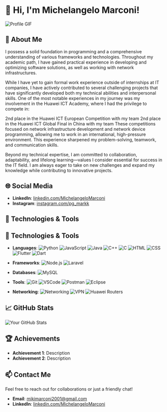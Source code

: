 # 👋 Hi, I'm Michelangelo Marconi!

![Profile GIF](URL_to_your_profile_gif)

## 🚀 About Me

I possess a solid foundation in programming and a comprehensive understanding of various frameworks and technologies. Throughout my academic path, I have gained practical experience in developing and optimizing software solutions, as well as working with network infrastructures.

While I have yet to gain formal work experience outside of internships at IT companies, I have actively contributed to several challenging projects that have significantly developed both my technical abilities and interpersonal skills. One of the most notable experiences in my journey was my involvement in the Huawei ICT Academy, where I had the privilege to compete in:

2nd place in the Huawei ICT European Competition with my team
2nd place in the Huawei ICT Global Final in China with my team
These competitions focused on network infrastructure development and network device programming, allowing me to work in an international, high-pressure environment. This experience sharpened my problem-solving, teamwork, and communication skills.

Beyond my technical expertise, I am committed to collaboration, adaptability, and lifelong learning—values I consider essential for success in the IT field. I am always eager to take on new challenges and expand my knowledge while contributing to innovative projects.

## 🌐 Social Media

- **LinkedIn**: [linkedin.com/MichelangeloMarconi](https://www.linkedin.com/in/michelangelo-marconi-9128942bb/)
- **Instagram**: [instagram.com/pg_markk](https://www.instagram.com/pg_markk/)

## 🔧 Technologies & Tools

## 🔧 Technologies & Tools

- **Languages**: 
  ![Python](https://img.shields.io/badge/Python-3776AB?style=flat&logo=python&logoColor=white) 
  ![JavaScript](https://img.shields.io/badge/JavaScript-F7DF1E?style=flat&logo=javascript&logoColor=black) 
  ![Java](https://img.shields.io/badge/Java-007396?style=flat&logo=java&logoColor=white) 
  ![C++](https://img.shields.io/badge/C++-00599C?style=flat&logo=cplusplus&logoColor=white) 
  ![C](https://img.shields.io/badge/C-A8B9CC?style=flat&logo=c&logoColor=white) 
  ![HTML](https://img.shields.io/badge/HTML-E34F26?style=flat&logo=html5&logoColor=white) 
  ![CSS](https://img.shields.io/badge/CSS-1572B6?style=flat&logo=css3&logoColor=white) 
  ![Flutter](https://img.shields.io/badge/Flutter-02569B?style=flat&logo=flutter&logoColor=white) 
  ![Dart](https://img.shields.io/badge/Dart-0175C2?style=flat&logo=dart&logoColor=white)
  
- **Frameworks**: 
  ![Node.js](https://img.shields.io/badge/Node.js-339933?style=flat&logo=node.js&logoColor=white) 
  ![Laravel](https://img.shields.io/badge/Laravel-FF2D20?style=flat&logo=laravel&logoColor=white)
  
- **Databases**: 
  ![MySQL](https://img.shields.io/badge/MySQL-4479A1?style=flat&logo=mysql&logoColor=white)
  
- **Tools**: 
  ![Git](https://img.shields.io/badge/Git-F05032?style=flat&logo=git&logoColor=white) 
  ![VSCode](https://img.shields.io/badge/VS_Code-0078D4?style=flat&logo=visualstudiocode&logoColor=white) 
  ![Postman](https://img.shields.io/badge/Postman-FF6C37?style=flat&logo=postman&logoColor=white) 
  ![Eclipse](https://img.shields.io/badge/Eclipse-2C2255?style=flat&logo=eclipse&logoColor=white)
  
- **Networking**: 
  ![Networking](https://img.shields.io/badge/TCP/IP-000000?style=flat&logo=linux&logoColor=white)
  ![VPN](https://img.shields.io/badge/VPN-000000?style=flat&logo=openvpn&logoColor=white)
  ![Huawei Routers](https://img.shields.io/badge/Huawei-FF0000?style=flat&logo=huawei&logoColor=white)


## 📈 GitHub Stats

![Your GitHub Stats](URL_to_your_github_stats_image)

## 🏆 Achievements

- **Achievement 1**: Description
- **Achievement 2**: Description

## 📫 Contact Me

Feel free to reach out for collaborations or just a friendly chat!

- **Email**: [mikimarconi2001@gmail.com](mailto:mikimarconi2001@gmail.com)
- **LinkedIn**: [linkedin.com/MichelangeloMarconi](https://www.linkedin.com/in/michelangelo-marconi-9128942bb/)
